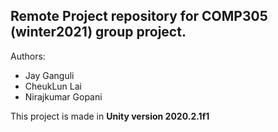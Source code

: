 Remote Project repository for COMP305 (winter2021) group project.
-----------------------------------------------------------------

Authors:

- Jay Ganguli
- CheukLun Lai
- Nirajkumar Gopani
  
 
This project is made in **Unity version 2020.2.1f1**
